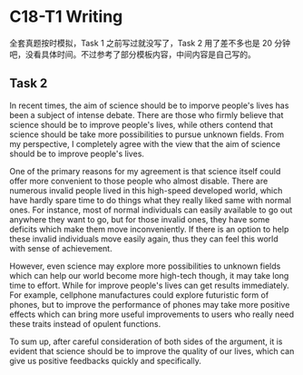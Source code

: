 # C18-T1 Writing

全套真题按时模拟，Task 1 之前写过就没写了，Task 2 用了差不多也是 20 分钟吧，没看具体时间。不过参考了部分模板内容，中间内容是自己写的。

## Task 2

In recent times, the aim of science should be to imporve people's lives has been a subject of intense debate. There are those who firmly believe that science should be to improve people's lives, while others contend that science should be take more possibilities to pursue unknown fields. From my perspective, I completely agree with the view that the aim of science should be to improve people's lives.

One of the primary reasons for my agreement is that science itself could offer more convenient to those people who almost disable. There are numerous invalid people lived in this high-speed developed world, which have hardly spare time to do things what they really liked same with normal ones. For instance, most of normal individuals can easily available to go out anywhere they want to go, but for those invalid ones, they have some deficits which make them move inconveniently. If there is an option to help these invalid individuals move easily again, thus they can feel this world with sense of achievement.

However, even science may explore more possibilities to unknown fields which can help our world become more high-tech though, it may take long time to effort. While for improve people's lives can get results immediately. For example, cellphone manufactures could explore futuristic form of phones, but to improve the performance of phones may take more positive effects which can bring more useful improvements to users who really need these traits instead of opulent functions.

To sum up, after careful consideration of both sides of the argument, it is evident that science should be to improve the quality of our lives, which can give us positive feedbacks quickly and specifically.
